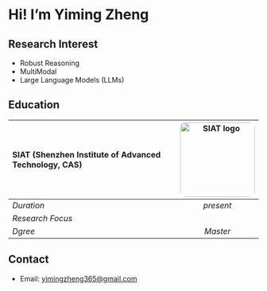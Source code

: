 # Hi! I’m Yiming Zheng

## Research Interest
- Robust Reasoning
- MultiModal
- Large Language Models (LLMs)

## Education

| **SIAT (Shenzhen Institute of Advanced Technology, CAS)**  | <img width="150" style="border-radius: 10px;" src="https://github.com/user-attachments/assets/b702f4d6-d826-463f-8a97-e98c8bc10f20" alt="SIAT logo"> |
| :---------------------------------------------------------------------- | :----------------------------------------------------------------------------------------------------------: |
| *Duration*                                           |                    *present*                                                                                          |
| *Research Focus*                                                  |                                                                                                              |
|*Dgree*|*Master*|


## Contact
- Email: [yimingzheng365@gmail.com](mailto:yimingzheng365@gmail.com)
